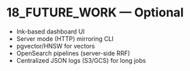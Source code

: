 # 18_FUTURE_WORK — Optional

- Ink-based dashboard UI
- Server mode (HTTP) mirroring CLI
- pgvector/HNSW for vectors
- OpenSearch pipelines (server-side RRF)
- Centralized JSON logs (S3/GCS) for long jobs
